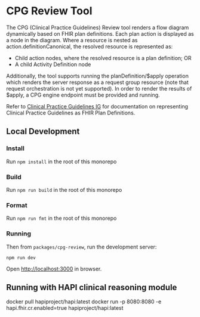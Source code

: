 # CPG Review Tool

The CPG (Clinical Practice Guidelines) Review tool renders a flow diagram dynamically based on FHIR plan definitions. Each plan action is displayed as a node in the diagram. Where a resource is nested as action.definitionCanonical, the resolved resource is represented as:

- Child action nodes, where the resolved resource is a plan definition; OR
- A child Activity Definition node

Additionally, the tool supports running the planDefinition/$apply operation which renders the server response as a request group resource (note that request orchestration is not yet supported). In order to render the results of $apply, a CPG engine endpoint must be provided and running.

Refer to [Clinical Practice Guidelines IG](https://hl7.org/fhir/uv/cpg/STU2/index.html) for documentation on representing Clinical Practice Guidelines as FHIR Plan Definitions.

## Local Development

### Install

Run `npm install` in the root of this monorepo

### Build

Run `npm run build` in the root of this monorepo

### Format

Run `npm run fmt` in the root of this monorepo

### Running

Then from `packages/cpg-review`, run the development server:

```
npm run dev
```

Open [http://localhost:3000](http://localhost:3000) in browser.

## Running with HAPI clinical reasoning module

docker pull hapiproject/hapi:latest
docker run -p 8080:8080 -e hapi.fhir.cr.enabled=true hapiproject/hapi:latest
